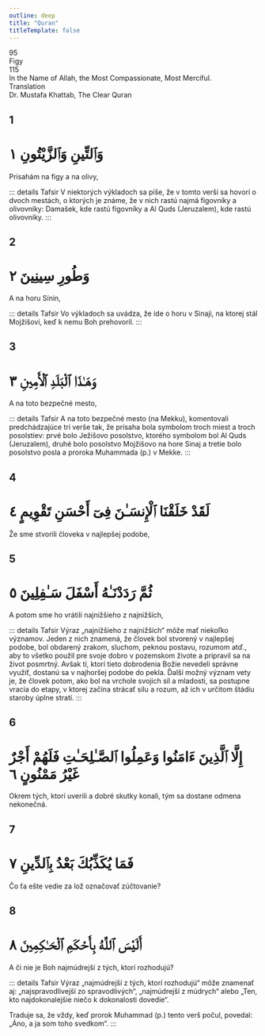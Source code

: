 ```yaml
---
outline: deep
title: "Quran"
titleTemplate: false
---
```


<!--CHAPTER INTRO-->
<div class="chapter-title-wrapper">
<div class="chapter-title">95</div>
<div class="chapter-title-slovak">Figy</div>
<div class="chapter-opening">115</div>
<div class="chapter-opening-slovak">In the Name of Allah, the Most Compassionate, Most Merciful.</div>
</div>

<div class="intro2-wrapper">
<div class="chapter-info-wrapper">
<div class="chapter-info-translation">Translation</div>
<div class="chapter-info-name">Dr. Mustafa Khattab, The Clear Quran</div>
</div>

</div>

## 1

<!-- CHAPTER NUMBERS -->
<Badge type="info" text="95:1" class="badge" />
<div>
<div class="main-verse" >
<!-- ARABIC -->
<h1 class="verse-arabic">وَٱلتِّينِ وَٱلزَّيْتُونِ ١</h1>
</div>
<!-- ENGLISH -->
<p>Prisahám na figy a na olivy,</p>
</div>
<!-- TAFSIR -->

::: details Tafsir
V niektorých výkladoch sa píše, že v tomto verši sa hovorí o dvoch mestách, o ktorých je známe, že v nich rastú najmä figovníky a olivovníky: Damašek, kde rastú figovníky a Al Quds (Jeruzalem), kde rastú olivovníky.
:::

<div class="break"></div>

## 2

<!-- CHAPTER NUMBERS -->
<Badge type="info" text="95:2" class="badge" />
<div>
<div class="main-verse" >
<!-- ARABIC -->
<h1 class="verse-arabic">وَطُورِ سِينِينَ ٢</h1>
</div>
<!-- ENGLISH -->
<p>A na horu Sínin,</p>
</div>
<!-- TAFSIR -->

::: details Tafsir
Vo výkladoch sa uvádza, že ide o horu v Sinaji, na ktorej stál Mojžišovi, keď k nemu Boh prehovoril.
:::

<div class="break"></div>

## 3

<!-- CHAPTER NUMBERS -->
<Badge type="info" text="95:3" class="badge" />
<div>
<div class="main-verse" >
<!-- ARABIC -->
<h1 class="verse-arabic">وَهَـٰذَا ٱلْبَلَدِ ٱلْأَمِينِ ٣</h1>
</div>
<!-- ENGLISH -->
<p>A na toto bezpečné mesto,</p>
</div>
<!-- TAFSIR -->

::: details Tafsir
A na toto bezpečné mesto (na Mekku), komentovali predchádzajúce tri verše tak, že prísaha bola symbolom troch miest a troch posolstiev: prvé bolo Ježišovo posolstvo, ktorého symbolom bol Al Quds (Jeruzalem), druhé bolo posolstvo Mojžišovo na hore Sinaj a tretie bolo posolstvo posla a proroka Muhammada (p.) v Mekke.
:::

<div class="break"></div>

## 4

<!-- CHAPTER NUMBERS -->
<Badge type="info" text="95:4" class="badge" />
<div>
<div class="main-verse" >
<!-- ARABIC -->
<h1 class="verse-arabic">لَقَدْ خَلَقْنَا ٱلْإِنسَـٰنَ فِىٓ أَحْسَنِ تَقْوِيمٍ ٤</h1>
</div>
<!-- ENGLISH -->
<p>Že sme stvorili človeka v najlepšej podobe,</p>
</div>
<div class="break"></div>

## 5

<!-- CHAPTER NUMBERS -->
<Badge type="info" text="95:5" class="badge" />
<div>
<div class="main-verse" >
<!-- ARABIC -->
<h1 class="verse-arabic">ثُمَّ رَدَدْنَـٰهُ أَسْفَلَ سَـٰفِلِينَ ٥</h1>
</div>
<!-- ENGLISH -->
<p>A potom sme ho vrátili najnižšieho z najnižších,</p>
</div>
<!-- TAFSIR -->

::: details Tafsir
Výraz „najnižšieho z najnižších“ môže mať niekoľko významov. Jeden z nich znamená, že človek bol stvorený v najlepšej podobe, bol obdarený zrakom, sluchom, peknou postavu, rozumom atď., aby to všetko použil pre svoje dobro v pozemskom živote a pripravil sa na život posmrtný. Avšak tí, ktorí tieto dobrodenia Božie nevedeli správne využiť, dostanú sa v najhoršej podobe do pekla. Ďalší možný význam vety je, že človek potom, ako bol na vrchole svojich síl a mladosti, sa postupne vracia do etapy, v ktorej začína strácať silu a rozum, až ich v určitom štádiu staroby úplne stratí.
:::

<div class="break"></div>

## 6

<!-- CHAPTER NUMBERS -->
<Badge type="info" text="95:6" class="badge" />
<div>
<div class="main-verse" >
<!-- ARABIC -->
<h1 class="verse-arabic">إِلَّا ٱلَّذِينَ ءَامَنُوا وَعَمِلُوا ٱلصَّـٰلِحَـٰتِ فَلَهُمْ أَجْرٌ غَيْرُ مَمْنُونٍ ٦</h1>
</div>
<!-- ENGLISH -->
<p>Okrem tých, ktorí uverili a dobré skutky konali, tým sa dostane odmena nekonečná.</p>
</div>

<div class="break"></div>

## 7

<!-- CHAPTER NUMBERS -->
<Badge type="info" text="95:7" class="badge" />
<div>
<div class="main-verse" >
<!-- ARABIC -->
<h1 class="verse-arabic">فَمَا يُكَذِّبُكَ بَعْدُ بِٱلدِّينِ ٧</h1>
</div>
<!-- ENGLISH -->
<p>Čo ťa ešte vedie za lož označovať zúčtovanie?</p>
</div>
<div class="break"></div>

## 8

<!-- CHAPTER NUMBERS -->
<Badge type="info" text="95:8" class="badge" />
<div>
<div class="main-verse" >
<!-- ARABIC -->
<h1 class="verse-arabic">أَلَيْسَ ٱللَّهُ بِأَحْكَمِ ٱلْحَـٰكِمِينَ ٨</h1>
</div>
<!-- ENGLISH -->
<p>A či nie je Boh najmúdrejší z tých, ktorí rozhodujú?</p>
</div>
<!-- TAFSIR -->

::: details Tafsir
Výraz „najmúdrejší z tých, ktorí rozhodujú“ môže znamenať aj: „najspravodlivejší zo spravodlivých“, „najmúdrejší z múdrych“ alebo „Ten, kto najdokonalejšie niečo k dokonalosti dovedie“.

Traduje sa, že vždy, keď prorok Muhammad (p.) tento verš počul, povedal: „Áno, a ja som toho svedkom“.
:::
